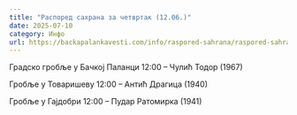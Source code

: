 ```yaml
---
title: "Распоред сахрана за четвртак (12.06.)"
date: 2025-07-10
category: Инфо
url: https://backapalankavesti.com/info/raspored-sahrana/raspored-sahrana-za-cetvrtak-12-06/
---
```


Градско гробље у Бачкој Паланци
12:00 – Чулић Тодор (1967)

Гробље у Товаришеву
12:00 – Антић Драгица (1940)

Гробље у Гајдобри
12:00 – Пудар Ратомирка (1941)
